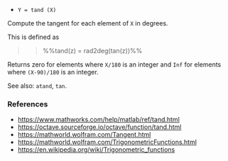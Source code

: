 * `Y = tand (X)`

Compute the tangent for each element of `X` in degrees.

This is defined as

>> %%tand(z) = rad2deg(tan(z))%%

Returns zero for elements where `X/180` is an integer and `Inf` for
elements where `(X-90)/180` is an integer.

See also: `atand`, `tan`.

### References

* https://www.mathworks.com/help/matlab/ref/tand.html
* https://octave.sourceforge.io/octave/function/tand.html
* https://mathworld.wolfram.com/Tangent.html
* https://mathworld.wolfram.com/TrigonometricFunctions.html
* https://en.wikipedia.org/wiki/Trigonometric_functions
